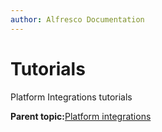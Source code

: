 ```yaml
---
author: Alfresco Documentation
---
```


# Tutorials

Platform Integrations tutorials

**Parent topic:**[Platform integrations](../concepts/dev-platform-integrations.md)

